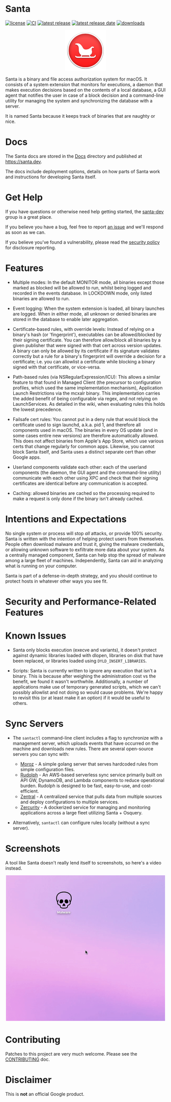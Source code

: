 # Santa

[![license](https://img.shields.io/github/license/google/santa)](https://github.com/google/santa/blob/main/LICENSE)
[![CI](https://github.com/google/santa/actions/workflows/ci.yml/badge.svg)](https://github.com/google/santa/actions/workflows/ci.yml)
[![latest release](https://img.shields.io/github/v/release/google/santa.svg)](https://github.com/google/santa/releases/latest)
[![latest release date](https://img.shields.io/github/release-date/google/santa.svg)](https://github.com/google/santa/releases/latest)
[![downloads](https://img.shields.io/github/downloads/google/santa/latest/total)](https://github.com/google/santa/releases/latest)

<p align="center">
    <img src="./docs/images/santa-sleigh-256.png" height="128" alt="Santa Icon" />
</p>

Santa is a binary and file access authorization system for macOS. It consists of a system
extension that monitors for executions, a daemon that makes execution decisions
based on the contents of a local database, a GUI agent that notifies the user in
case of a block decision and a command-line utility for managing the system and
synchronizing the database with a server.

It is named Santa because it keeps track of binaries that are naughty or nice.

# Docs

The Santa docs are stored in the
[Docs](https://github.com/google/santa/blob/main/docs) directory and published
at https://santa.dev.

The docs include deployment options, details on how parts of Santa work and
instructions for developing Santa itself.

# Get Help

If you have questions or otherwise need help getting started,
the [santa-dev](https://groups.google.com/forum/#!forum/santa-dev) group is a
great place.

If you believe you have a bug, feel free to report [an
issue](https://github.com/google/santa/issues) and we'll respond as soon as we
can.

If you believe you've found a vulnerability, please read the
[security policy](https://github.com/google/santa/security/policy) for
disclosure reporting.

# Features

* Multiple modes: In the default MONITOR mode, all binaries except those marked
  as blocked will be allowed to run, whilst being logged and recorded in
  the events database. In LOCKDOWN mode, only listed binaries are allowed to
  run.

* Event logging: When the system extension is loaded, all binary launches are logged. When in either mode, all unknown or denied binaries are stored in the database to enable later aggregation.

* Certificate-based rules, with override levels: Instead of relying on a
  binary's hash (or 'fingerprint'), executables can be allowed/blocked by their
  signing certificate. You can therefore allow/block all binaries by a
  given publisher that were signed with that cert across version updates. A
  binary can only be allowed by its certificate if its signature validates
  correctly but a rule for a binary's fingerprint will override a decision for
  a certificate; i.e. you can allowlist a certificate while blocking a binary
  signed with that certificate, or vice-versa.

* Path-based rules (via NSRegularExpression/ICU): This allows a similar feature
  to that found in Managed Client (the precursor to configuration profiles,
  which used the same implementation mechanism), Application Launch
  Restrictions via the mcxalr binary. This implementation carries the added
  benefit of being configurable via regex, and not relying on LaunchServices.
  As detailed in the wiki, when evaluating rules this holds the lowest
  precedence.

* Failsafe cert rules: You cannot put in a deny rule that would block the
  certificate used to sign launchd, a.k.a. pid 1, and therefore all components
  used in macOS. The binaries in every OS update (and in some cases entire new
  versions) are therefore automatically allowed. This does not affect binaries
  from Apple's App Store, which use various certs that change regularly for
  common apps. Likewise, you cannot block Santa itself, and Santa uses a
  distinct separate cert than other Google apps.

* Userland components validate each other: each of the userland components (the
  daemon, the GUI agent and the command-line utility) communicate with each
  other using XPC and check that their signing certificates are identical
  before any communication is accepted.

* Caching: allowed binaries are cached so the processing required to make a
  request is only done if the binary isn't already cached.

# Intentions and Expectations

No single system or process will stop *all* attacks, or provide 100% security.
Santa is written with the intention of helping protect users from themselves.
People often download malware and trust it, giving the malware credentials, or
allowing unknown software to exfiltrate more data about your system. As a
centrally managed component, Santa can help stop the spread of malware among a
large fleet of machines. Independently, Santa can aid in analyzing what is
running on your computer.

Santa is part of a defense-in-depth strategy, and you should continue to
protect hosts in whatever other ways you see fit.

# Security and Performance-Related Features

# Known Issues

* Santa only blocks execution (execve and variants), it doesn't protect against
  dynamic libraries loaded with dlopen, libraries on disk that have been
  replaced, or libraries loaded using `DYLD_INSERT_LIBRARIES`.

* Scripts: Santa is currently written to ignore any execution that isn't a
  binary. This is because after weighing the administration cost vs the
  benefit, we found it wasn't worthwhile. Additionally, a number of
  applications make use of temporary generated scripts, which we can't possibly
  allowlist and not doing so would cause problems. We're happy to revisit this
  (or at least make it an option) if it would be useful to others.

# Sync Servers

* The `santactl` command-line client includes a flag to synchronize with a
  management server, which uploads events that have occurred on the machine and
  downloads new rules. There are several open-source servers you can sync with:

    * [Moroz](https://github.com/groob/moroz) - A simple golang server that
      serves hardcoded rules from simple configuration files.
    * [Rudolph](https://github.com/airbnb/rudolph) - An AWS-based serverless sync service
      primarily built on API GW, DynamoDB, and Lambda components to reduce operational burden.
      Rudolph is designed to be fast, easy-to-use, and cost-efficient.
    * [Zentral](https://github.com/zentralopensource/zentral/wiki) - A
      centralized service that pulls data from multiple sources and deploy
      configurations to multiple services.
    * [Zercurity](https://github.com/zercurity/zercurity) - A dockerized service
      for managing and monitoring applications across a large fleet utilizing
      Santa + Osquery.

* Alternatively, `santactl` can configure rules locally (without a sync
  server).

# Screenshots

A tool like Santa doesn't really lend itself to screenshots, so here's a video
instead.


<p align="center"> <img src="./docs/images/santa-block.gif" alt="Santa Block Video" /> </p>

# Contributing
Patches to this project are very much welcome. Please see the
[CONTRIBUTING](https://santa.dev/development/contributing) doc.

# Disclaimer
This is **not** an official Google product.
